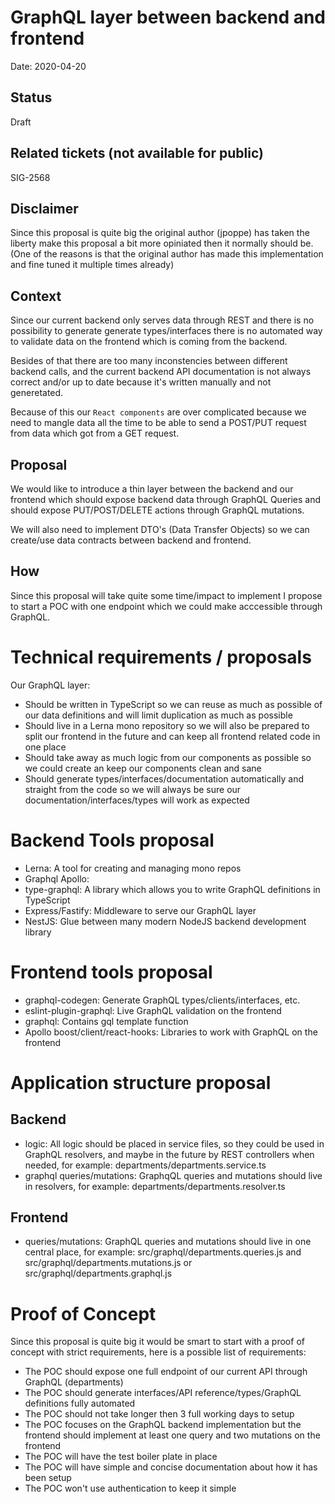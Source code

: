 # GraphQL layer between backend and frontend

Date: 2020-04-20

## Status

Draft

## Related tickets (not available for public)

SIG-2568

## Disclaimer

Since this proposal is quite big the original author (jpoppe) has taken the liberty make this
proposal a bit more opiniated then it normally should be. (One of the reasons is that the original
author has made this implementation and fine tuned it multiple times already)

## Context

Since our current backend only serves data through REST and there is no possibility to generate
generate types/interfaces there is no automated way to validate data on the frontend which is coming 
from the backend.

Besides of that there are too many inconstencies between different backend calls, and the current
backend API documentation is not always correct and/or up to date because it's written manually
and not generetated.

Because of this our `React components` are over complicated because we need to mangle data all the
time to be able to send a POST/PUT request from data which got from a GET request.

## Proposal

We would like to introduce a thin layer between the backend and our frontend which should expose
backend data through GraphQL Queries and should expose PUT/POST/DELETE actions through GraphQL
mutations.

We will also need to implement DTO's (Data Transfer Objects) so we can create/use data contracts
between backend and frontend.

## How

Since this proposal will take quite some time/impact to implement I propose to start a POC with one
endpoint which we could make acccessible through GraphQL.

# Technical requirements / proposals

Our GraphQL layer:

- Should be written in TypeScript so we can reuse as much as possible of our data definitions
  and will limit duplication as much as possible
- Should live in a Lerna mono repository so we will also be prepared to split our frontend in the
  future and can keep all frontend related code in one place
- Should take away as much logic from our components as possible so we could create an keep our
  components clean and sane
- Should generate types/interfaces/documentation automatically and straight from the code so
  we will always be sure our documentation/interfaces/types will work as expected

# Backend Tools proposal

- Lerna: A tool for creating and managing mono repos
- Graphql Apollo:
- type-graphql: A library which allows you to write GraphQL definitions in TypeScript
- Express/Fastify: Middleware to serve our GraphQL layer
- NestJS: Glue between many modern NodeJS backend development library

# Frontend tools proposal

- graphql-codegen: Generate GraphQL types/clients/interfaces, etc.
- eslint-plugin-graphql: Live GraphQL validation on the frontend
- graphql: Contains gql template function
- Apollo boost/client/react-hooks: Libraries to work with GraphQL on the frontend

# Application structure proposal

## Backend

- logic: All logic should be placed in service files, so they could be used in GraphQL resolvers,
  and maybe in the future by REST controllers when needed, for example: departments/departments.service.ts
- graphql queries/mutations: GraphqQL queries and mutations should live in resolvers,
  for example: departments/departments.resolver.ts

## Frontend

- queries/mutations: GraphQL queries and mutations should live in one central place, for example:
  src/graphql/departments.queries.js and src/graphql/departments.mutations.js or
  src/graphql/departments.graphql.js

# Proof of Concept

Since this proposal is quite big it would be smart to start with a proof of concept with
strict requirements, here is a possible list of requirements:

- The POC should expose one full endpoint of our current API through GraphQL (departments)
- The POC should generate interfaces/API reference/types/GraphQL definitions fully automated
- The POC should not take longer then 3 full working days to setup
- The POC focuses on the GraphQL backend implementation but the frontend should implement
  at least one query and two mutations on the frontend
- The POC will have the test boiler plate in place
- The POC will have simple and concise documentation about how it has been setup
- The POC won't use authentication to keep it simple
